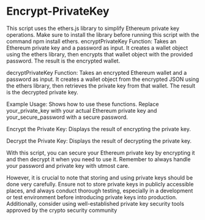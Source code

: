 # Encrypt-PrivateKey
This script uses the ethers.js library to simplify Ethereum private key operations. Make sure to install the library before running this script with the command npm install ethers.
encryptPrivateKey Function: Takes an Ethereum private key and a password as input. It creates a wallet object using the ethers library, then encrypts that wallet object with the provided password. The result is the encrypted wallet.

decryptPrivateKey Function: Takes an encrypted Ethereum wallet and a password as input. It creates a wallet object from the encrypted JSON using the ethers library, then retrieves the private key from that wallet. The result is the decrypted private key.

Example Usage: Shows how to use these functions. Replace your_private_key with your actual Ethereum private key and your_secure_password with a secure password.

Encrypt the Private Key: Displays the result of encrypting the private key.

Decrypt the Private Key: Displays the result of decrypting the private key.

With this script, you can secure your Ethereum private key by encrypting it and then decrypt it when you need to use it. Remember to always handle your password and private key with utmost care.

However, it is crucial to note that storing and using private keys should be done very carefully. Ensure not to store private keys in publicly accessible places, and always conduct thorough testing, especially in a development or test environment before introducing private keys into production. Additionally, consider using well-established private key security tools approved by the crypto security community
